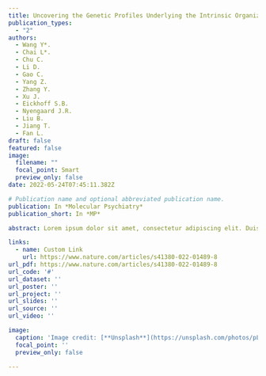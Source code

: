 ```yaml
---
title: Uncovering the Genetic Profiles Underlying the Intrinsic Organization of the Human Cerebellum
publication_types:
  - "2"
authors:
  - Wang Y*.
  - Chai L*.
  - Chu C.
  - Li D.
  - Gao C.
  - Yang Z.
  - Zhang Y.
  - Xu J.
  - Eickhoff S.B.
  - Nyengaard J.R.
  - Liu B.
  - Jiang T.
  - Fan L.
draft: false
featured: false
image:
  filename: ""
  focal_point: Smart
  preview_only: false
date: 2022-05-24T07:45:11.382Z

# Publication name and optional abbreviated publication name.
publication: In *Molecular Psychiatry*
publication_short: In *MP*

abstract: Lorem ipsum dolor sit amet, consectetur adipiscing elit. Duis posuere tellus ac convallis placerat. Proin tincidunt magna sed ex sollicitudin condimentum. Sed ac faucibus dolor, scelerisque sollicitudin nisi. Cras purus urna, suscipit quis sapien eu, pulvinar tempor diam. Quisque risus orci, mollis id ante sit amet, gravida egestas nisl. Sed ac tempus magna. Proin in dui enim. Donec condimentum, sem id dapibus fringilla, tellus enim condimentum arcu, nec volutpat est felis vel metus. Vestibulum sit amet erat at nulla eleifend gravida.

links:
  - name: Custom Link
    url: https://www.nature.com/articles/s41380-022-01489-8
url_pdf: https://www.nature.com/articles/s41380-022-01489-8
url_code: '#'
url_dataset: ''
url_poster: ''
url_project: ''
url_slides: ''
url_source: ''
url_video: ''

image:
  caption: 'Image credit: [**Unsplash**](https://unsplash.com/photos/pLCdAaMFLTE)'
  focal_point: ''
  preview_only: false

---
```

